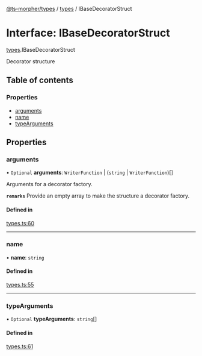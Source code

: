 [@ts-morpher/types](../README.md) / [types](../modules/types.md) / IBaseDecoratorStruct

# Interface: IBaseDecoratorStruct

[types](../modules/types.md).IBaseDecoratorStruct

Decorator structure

## Table of contents

### Properties

- [arguments](types.IBaseDecoratorStruct.md#arguments)
- [name](types.IBaseDecoratorStruct.md#name)
- [typeArguments](types.IBaseDecoratorStruct.md#typearguments)

## Properties

### arguments

• `Optional` **arguments**: `WriterFunction` \| (`string` \| `WriterFunction`)[]

Arguments for a decorator factory.

**`remarks`** Provide an empty array to make the structure a decorator factory.

#### Defined in

[types.ts:60](https://github.com/linbudu599/morpher/blob/6e7db56/packages/types/src/types.ts#L60)

___

### name

• **name**: `string`

#### Defined in

[types.ts:55](https://github.com/linbudu599/morpher/blob/6e7db56/packages/types/src/types.ts#L55)

___

### typeArguments

• `Optional` **typeArguments**: `string`[]

#### Defined in

[types.ts:61](https://github.com/linbudu599/morpher/blob/6e7db56/packages/types/src/types.ts#L61)
